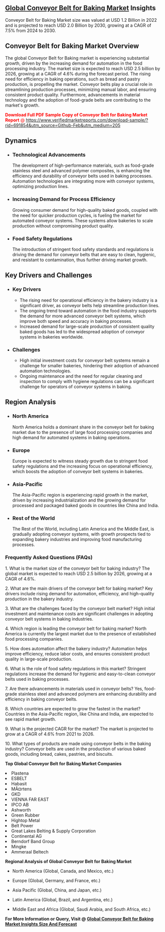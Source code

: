 <h2><a href="https://www.verifiedmarketreports.com/download-sample/?rid=691854&amp;utm_source=Github&amp;utm_medium=205" target="_blank">Global Conveyor Belt for Baking Market</a> Insights</h2><p>Conveyor Belt for Baking Market size was valued at USD 1.2 Billion in 2022 and is projected to reach USD 2.0 Billion by 2030, growing at a CAGR of 7.5% from 2024 to 2030.</p><p> <h2>Conveyor Belt for Baking Market Overview</h2> <p>The global Conveyor Belt for Baking market is experiencing substantial growth, driven by the increasing demand for automation in the food processing industry. The market size is expected to reach USD 2.5 billion by 2026, growing at a CAGR of 4.6% during the forecast period. The rising need for efficiency in baking operations, such as bread and pastry production, is propelling the market. Conveyor belts play a crucial role in streamlining production processes, minimizing manual labor, and ensuring consistent product quality. Furthermore, advancements in material technology and the adoption of food-grade belts are contributing to the market's growth.</p> <p><p><span class=""><span style="color: #ff0000;"><strong>Download Full PDF Sample Copy of Conveyor Belt for Baking Market Report</strong> @ </span><a href="https://www.verifiedmarketreports.com/download-sample/?rid=691854&amp;utm_source=Github-Feb&amp;utm_medium=205" target="_blank">https://www.verifiedmarketreports.com/download-sample/?rid=691854&amp;utm_source=Github-Feb&amp;utm_medium=205</a></span></p></p> <h2>Dynamics</h2> <ul> <li><h3>Technological Advancements</h3> The development of high-performance materials, such as food-grade stainless steel and advanced polymer composites, is enhancing the efficiency and durability of conveyor belts used in baking processes. Automation technologies are integrating more with conveyor systems, optimizing production lines.</li> <li><h3>Increasing Demand for Process Efficiency</h3> Growing consumer demand for high-quality baked goods, coupled with the need for quicker production cycles, is fueling the market for automated conveyor systems. These systems allow bakeries to scale production without compromising product quality.</li> <li><h3>Food Safety Regulations</h3> The introduction of stringent food safety standards and regulations is driving the demand for conveyor belts that are easy to clean, hygienic, and resistant to contamination, thus further driving market growth.</li> </ul> <h2>Key Drivers and Challenges</h2> <ul> <li><h3>Key Drivers</h3> <ul> <li>The rising need for operational efficiency in the bakery industry is a significant driver, as conveyor belts help streamline production lines.</li> <li>The ongoing trend toward automation in the food industry supports the demand for more advanced conveyor belt systems, which improve both speed and accuracy in baking processes.</li> <li>Increased demand for large-scale production of consistent quality baked goods has led to the widespread adoption of conveyor systems in bakeries worldwide.</li> </ul> </li> <li><h3>Challenges</h3> <ul> <li>High initial investment costs for conveyor belt systems remain a challenge for smaller bakeries, hindering their adoption of advanced automation technologies.</li> <li>Ongoing maintenance and the need for regular cleaning and inspection to comply with hygiene regulations can be a significant challenge for operators of conveyor systems in baking.</li> </ul> </li> </ul> <h2>Region Analysis</h2> <ul> <li><h3>North America</h3> North America holds a dominant share in the conveyor belt for baking market due to the presence of large food processing companies and high demand for automated systems in baking operations.</li> <li><h3>Europe</h3> Europe is expected to witness steady growth due to stringent food safety regulations and the increasing focus on operational efficiency, which boosts the adoption of conveyor belt systems in bakeries.</li> <li><h3>Asia-Pacific</h3> The Asia-Pacific region is experiencing rapid growth in the market, driven by increasing industrialization and the growing demand for processed and packaged baked goods in countries like China and India.</li> <li><h3>Rest of the World</h3> The Rest of the World, including Latin America and the Middle East, is gradually adopting conveyor systems, with growth prospects tied to expanding bakery industries and improving food manufacturing processes.</li> </ul> <h3>Frequently Asked Questions (FAQs)</h3> <p>1. What is the market size of the conveyor belt for baking industry? The global market is expected to reach USD 2.5 billion by 2026, growing at a CAGR of 4.6%.</p> <p>2. What are the main drivers of the conveyor belt for baking market? Key drivers include rising demand for automation, efficiency, and high-quality production in the bakery industry.</p> <p>3. What are the challenges faced by the conveyor belt market? High initial investment and maintenance costs are significant challenges in adopting conveyor belt systems in baking industries.</p> <p>4. Which region is leading the conveyor belt for baking market? North America is currently the largest market due to the presence of established food processing companies.</p> <p>5. How does automation affect the bakery industry? Automation helps improve efficiency, reduce labor costs, and ensures consistent product quality in large-scale production.</p> <p>6. What is the role of food safety regulations in this market? Stringent regulations increase the demand for hygienic and easy-to-clean conveyor belts used in baking processes.</p> <p>7. Are there advancements in materials used in conveyor belts? Yes, food-grade stainless steel and advanced polymers are enhancing durability and efficiency in baking conveyor belts.</p> <p>8. Which countries are expected to grow the fastest in the market? Countries in the Asia-Pacific region, like China and India, are expected to see rapid market growth.</p> <p>9. What is the projected CAGR for the market? The market is projected to grow at a CAGR of 4.6% from 2021 to 2026.</p> <p>10. What types of products are made using conveyor belts in the baking industry? Conveyor belts are used in the production of various baked goods, including bread, cakes, pastries, and biscuits.</p> </p><p><strong>Top Global Conveyor Belt for Baking Market Companies</strong></p><div data-test-id=""><p><li>Plastena</li><li> ESBELT</li><li> Habasit</li><li> MÃ¤rtens</li><li> GKD</li><li> VIENNA FAR EAST</li><li> IPCO AB</li><li> Ashworth</li><li> Green Rubber</li><li> Hightop Metal</li><li> Belt Power</li><li> Great Lakes Belting & Supply Corporation</li><li> Continental AG</li><li> Berndorf Band Group</li><li> Mingke</li><li> Ammeraal Beltech</li></p><div><strong>Regional Analysis of&nbsp;Global Conveyor Belt for Baking Market</strong></div><ul><li dir="ltr"><p dir="ltr">North America&nbsp;(Global, Canada, and Mexico, etc.)</p></li><li dir="ltr"><p dir="ltr">Europe (Global, Germany, and France, etc.)</p></li><li dir="ltr"><p dir="ltr">Asia Pacific&nbsp;(Global, China, and Japan, etc.)</p></li><li dir="ltr"><p dir="ltr">Latin America&nbsp;(Global, Brazil, and Argentina, etc.)</p></li><li dir="ltr">Middle East and Africa&nbsp;(Global, Saudi Arabia, and South Africa, etc.)</li></ul><p><strong>For More Information or Query, Visit @&nbsp;</strong><strong><a href="https://www.verifiedmarketreports.com/product/conveyor-belt-for-baking-market/?utm_source=Github&amp;utm_medium=205" target="_blank">Global Conveyor Belt for Baking Market Insights Size And Forecast</a></strong></p></div>

